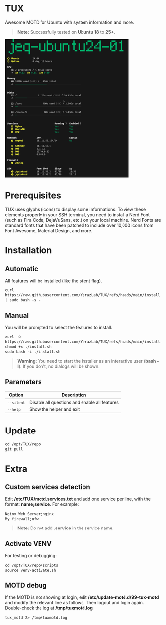 # TUX
Awesome MOTD for Ubuntu with system information and more.

> **Note:** Successfully tested on **Ubuntu 18** to **25+**.

<img src="https://raw.githubusercontent.com/YerazLab/TUX/refs/heads/main/ressources/screenshot.png" width="400">


# Prerequisites

TUX uses glyphs (icons) to display some informations. To view these elements properly in your SSH terminal, you need to install a Nerd Font (such as Fira Code, DejaVuSans, etc.) on your local machine. Nerd Fonts are standard fonts that have been patched to include over 10,000 icons from Font Awesome, Material Design, and more.

# Installation

## Automatic
All features will be installed (like the silent flag).

    curl https://raw.githubusercontent.com/YerazLab/TUX/refs/heads/main/install.sh | sudo bash -s -


## Manual
You will be prompted to select the features to install.

    curl -O https://raw.githubusercontent.com/YerazLab/TUX/refs/heads/main/install.sh
    chmod +x ./install.sh
    sudo bash -i ./install.sh

> **Warning:** You need to start the installer as an interactive user (**bash -I**). If you don't, no dialogs will be shown.

## Parameters

| Option | Description |
|-|-|
| `--silent` | Disable all questions and enable all features |
| `--help` | Show the helper and exit |

  
# Update

    cd /opt/TUX/repo
    git pull


# Extra

## Custom services detection

Edit **/etc/TUX/motd.services.txt** and add one service per line, with the format: **name;service**. For example:

    Nginx Web Server;nginx
    My firewall;ufw

> **Note:** Do not add **.service** in the service name.

## Activate VENV

For testing or debugging:

    cd /opt/TUX/repo/scripts
    source venv-activate.sh

## MOTD debug

If the MOTD is not showing at login, edit **/etc/update-motd.d/99-tux-motd** and modify the relevant line as follows. Then logout and login again. Double-check the log at **/tmp/tuxmotd.log**

    tux_motd 2> /tmp/tuxmotd.log